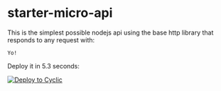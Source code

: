# starter-micro-api

This is the simplest possible nodejs api  using the base http library that responds to any request with:   
```
Yo! 
```
Deploy it in 5.3 seconds:

[![Deploy to Cyclic](https://deploy.cyclic.app/button.svg)](https://deploy.cyclic.app/)

